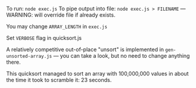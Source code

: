 To run: `node exec.js`
To pipe output into file: `node exec.js > FILENAME` — WARNING: will override file if already exists.

You may change `ARRAY_LENGTH` in `exec.js`

Set `VERBOSE` flag in quicksort.js

A relatively competitive out-of-place "unsort" is implemented in `gen-unsorted-array.js` — you can take a look, but no need to change anything there.



This quicksort managed to sort an array with 100,000,000 values in about the time it took to scramble it: 23 seconds.



